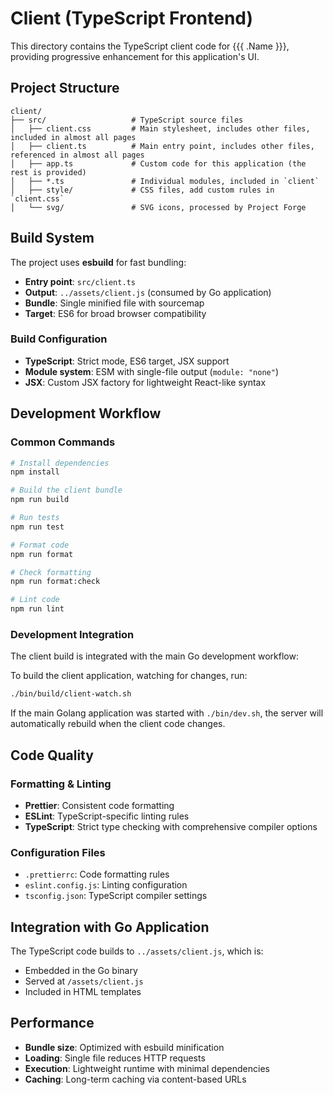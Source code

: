 # Client (TypeScript Frontend)

This directory contains the TypeScript client code for {{{ .Name }}}, providing progressive enhancement for this application's UI.

## Project Structure

```
client/
├── src/                   # TypeScript source files
│   ├── client.css         # Main stylesheet, includes other files, included in almost all pages
│   ├── client.ts          # Main entry point, includes other files, referenced in almost all pages
│   ├── app.ts             # Custom code for this application (the rest is provided)
│   ├── *.ts               # Individual modules, included in `client`
│   ├── style/             # CSS files, add custom rules in `client.css`
│   └── svg/               # SVG icons, processed by Project Forge
```

## Build System

The project uses **esbuild** for fast bundling:

- **Entry point**: `src/client.ts`
- **Output**: `../assets/client.js` (consumed by Go application)
- **Bundle**: Single minified file with sourcemap
- **Target**: ES6 for broad browser compatibility

### Build Configuration

- **TypeScript**: Strict mode, ES6 target, JSX support
- **Module system**: ESM with single-file output (`module: "none"`)
- **JSX**: Custom JSX factory for lightweight React-like syntax

## Development Workflow

### Common Commands

```bash
# Install dependencies
npm install

# Build the client bundle
npm run build

# Run tests
npm run test

# Format code
npm run format

# Check formatting
npm run format:check

# Lint code
npm run lint
```

### Development Integration

The client build is integrated with the main Go development workflow:

To build the client application, watching for changes, run:

```bash
./bin/build/client-watch.sh
```

If the main Golang application was started with `./bin/dev.sh`, the server will automatically rebuild when the client code changes.

## Code Quality

### Formatting & Linting

- **Prettier**: Consistent code formatting
- **ESLint**: TypeScript-specific linting rules
- **TypeScript**: Strict type checking with comprehensive compiler options

### Configuration Files

- `.prettierrc`: Code formatting rules
- `eslint.config.js`: Linting configuration
- `tsconfig.json`: TypeScript compiler settings

## Integration with Go Application

The TypeScript code builds to `../assets/client.js`, which is:

- Embedded in the Go binary
- Served at `/assets/client.js`
- Included in HTML templates

## Performance

- **Bundle size**: Optimized with esbuild minification
- **Loading**: Single file reduces HTTP requests
- **Execution**: Lightweight runtime with minimal dependencies
- **Caching**: Long-term caching via content-based URLs
